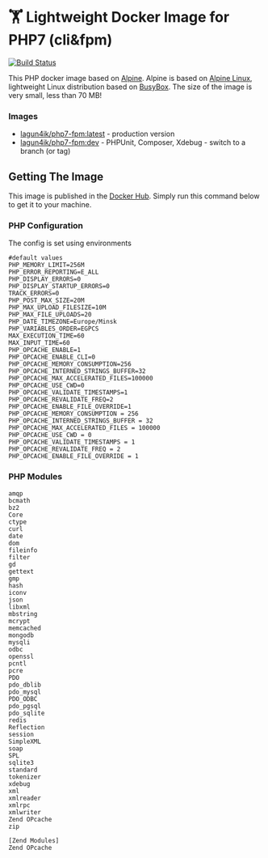 # 🏋 Lightweight Docker Image for PHP7 (cli&fpm)
 [![Build Status](https://travis-ci.org/lagun4ik/docker-php-dev-stack.svg)](https://travis-ci.org/lagun4ik/docker-php-dev-stack)

This PHP docker image based on [Alpine](https://hub.docker.com/_/alpine/). Alpine is based on [Alpine Linux](http://www.alpinelinux.org), lightweight Linux distribution based on [BusyBox](https://hub.docker.com/_/busybox/). The size of the image is very small, less than 70 MB!

### Images

* [lagun4ik/php7-fpm:latest](https://hub.docker.com/r/lagun4ik/php7-fpm/) - production version
* [lagun4ik/php7-fpm:dev](https://hub.docker.com/r/lagun4ik/php7-fpm/) - PHPUnit, Composer, Xdebug - switch to a branch (or tag) 

## Getting The Image

This image is published in the [Docker Hub](https://hub.docker.com/r/lagun4ik/php7-fpm/). Simply run this command below to get it to your machine.
    
### PHP Configuration

The config is set using environments
```docker
#default values
PHP_MEMORY_LIMIT=256M
PHP_ERROR_REPORTING=E_ALL
PHP_DISPLAY_ERRORS=0
PHP_DISPLAY_STARTUP_ERRORS=0
TRACK_ERRORS=0
PHP_POST_MAX_SIZE=20M
PHP_MAX_UPLOAD_FILESIZE=10M
PHP_MAX_FILE_UPLOADS=20
PHP_DATE_TIMEZONE=Europe/Minsk
PHP_VARIABLES_ORDER=EGPCS
MAX_EXECUTION_TIME=60
MAX_INPUT_TIME=60
PHP_OPCACHE_ENABLE=1
PHP_OPCACHE_ENABLE_CLI=0
PHP_OPCACHE_MEMORY_CONSUMPTION=256
PHP_OPCACHE_INTERNED_STRINGS_BUFFER=32
PHP_OPCACHE_MAX_ACCELERATED_FILES=100000
PHP_OPCACHE_USE_CWD=0
PHP_OPCACHE_VALIDATE_TIMESTAMPS=1
PHP_OPCACHE_REVALIDATE_FREQ=2
PHP_OPCACHE_ENABLE_FILE_OVERRIDE=1
PHP_OPCACHE_MEMORY_CONSUMPTION = 256 
PHP_OPCACHE_INTERNED_STRINGS_BUFFER = 32 
PHP_OPCACHE_MAX_ACCELERATED_FILES = 100000 
PHP_OPCACHE_USE_CWD = 0 
PHP_OPCACHE_VALIDATE_TIMESTAMPS = 1 
PHP_OPCACHE_REVALIDATE_FREQ = 2 
PHP_OPCACHE_ENABLE_FILE_OVERRIDE = 1
```

### PHP Modules
```
amqp
bcmath
bz2
Core
ctype
curl
date
dom
fileinfo
filter
gd
gettext
gmp
hash
iconv
json
libxml
mbstring
mcrypt
memcached
mongodb
mysqli
odbc
openssl
pcntl
pcre
PDO
pdo_dblib
pdo_mysql
PDO_ODBC
pdo_pgsql
pdo_sqlite
redis
Reflection
session
SimpleXML
soap
SPL
sqlite3
standard
tokenizer
xdebug
xml
xmlreader
xmlrpc
xmlwriter
Zend OPcache
zip

[Zend Modules]
Zend OPcache
```
